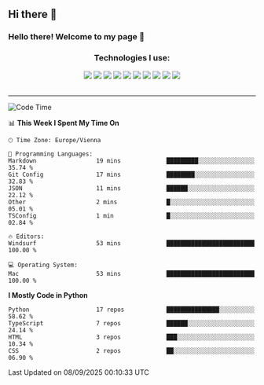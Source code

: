 ## Hi there 👋

<!--
**zaharenok/zaharenok** is a ✨ _special_ ✨ repository because its `README.md` (this file) appears on your GitHub profile.

Here are some ideas to get you started:

- 🔭 I’m currently working on ...
- 🌱 I’m currently learning ...
- 👯 I’m looking to collaborate on ...
- 🤔 I’m looking for help with ...
- 💬 Ask me about ...
- 📫 How to reach me: ...
- 😄 Pronouns: ...
- ⚡ Fun fact: ...
-->

### Hello there! Welcome to my page 👋

<div align="center">
    <h3 align="center">Technologies I use:</h3>
    <div display="flex">
        <img src="https://img.shields.io/badge/Git-F05032?style=for-the-badge&logo=Git&logoColor=white"/>
        <img src="https://img.shields.io/badge/JavaScript-F7DF1E?style=for-the-badge&logo=JavaScript&logoColor=black"/>
        <img src="https://img.shields.io/badge/Python-3776AB?style=for-the-badge&logo=Python&logoColor=white"/>
        <img src="https://img.shields.io/badge/React-20232A?style=for-the-badge&logo=react&logoColor=61DAFB"/>
        <img src="https://img.shields.io/badge/Node.js-6DA55F?style=for-the-badge&logo=node.js&logoColor=white"/>
        <img src="https://img.shields.io/badge/TypeScript-3178C6?style=for-the-badge&logo=TypeScript&logoColor=white"/>
        <img src="https://img.shields.io/badge/Docker-2496ED?style=for-the-badge&logo=Docker&logoColor=white"/>
        <img src="https://img.shields.io/badge/MongoDB-4EA94B?style=for-the-badge&logo=mongodb&logoColor=white"/>
        <img src="https://img.shields.io/badge/n8n-FF6D00?style=for-the-badge&logo=n8n&logoColor=white"/>
        <img src="https://img.shields.io/badge/Make.com-0059D9?style=for-the-badge&logo=make&logoColor=white"/>
        <!-- Add or remove badges as you wish -->
    </div>
</div>

<br/>
<hr/>

<p align="center">
 
<!--START_SECTION:waka-->
![Code Time](http://img.shields.io/badge/Code%20Time-71%20hrs%2042%20mins-blue)

📊 **This Week I Spent My Time On** 

```text
🕑︎ Time Zone: Europe/Vienna

💬 Programming Languages: 
Markdown                 19 mins             █████████░░░░░░░░░░░░░░░░   35.74 % 
Git Config               17 mins             ████████░░░░░░░░░░░░░░░░░   32.83 % 
JSON                     11 mins             ██████░░░░░░░░░░░░░░░░░░░   22.12 % 
Other                    2 mins              █░░░░░░░░░░░░░░░░░░░░░░░░   05.01 % 
TSConfig                 1 min               █░░░░░░░░░░░░░░░░░░░░░░░░   02.84 % 

🔥 Editors: 
Windsurf                 53 mins             █████████████████████████   100.00 % 

💻 Operating System: 
Mac                      53 mins             █████████████████████████   100.00 % 
```

**I Mostly Code in Python** 

```text
Python                   17 repos            ███████████████░░░░░░░░░░   58.62 % 
TypeScript               7 repos             ██████░░░░░░░░░░░░░░░░░░░   24.14 % 
HTML                     3 repos             ███░░░░░░░░░░░░░░░░░░░░░░   10.34 % 
CSS                      2 repos             ██░░░░░░░░░░░░░░░░░░░░░░░   06.90 % 
```




 Last Updated on 08/09/2025 00:10:33 UTC
<!--END_SECTION:waka-->

</p>
